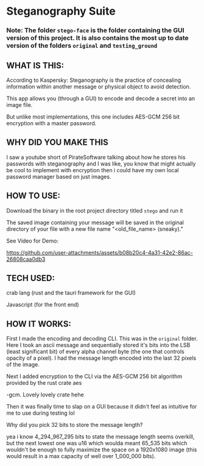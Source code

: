 # Steganography Suite

### Note: The folder `stego-face` is the folder containing the GUI version of this project. It is also contains the most up to date version of the folders `original` and `testing_ground`

## WHAT IS THIS:

According to Kaspersky: Steganography is the practice of concealing information within another message or physical object to avoid detection. 

This app allows you (through a GUI) to encode and decode a secret into an image file.

But unlike most implementations, this one includes AES-GCM 256 bit encryption with a master password.

## WHY DID YOU MAKE THIS

I saw a youtube short of PirateSoftware talking about how he stores his passwords with steganography and I was like, you know that might actually be cool to implement with encryption then i could have my own local password manager based on just images.


## HOW TO USE:

Download the binary in the root project directory titled `stego` and run it

The saved image containing your message will be saved in the original directory of your file with a new file name "<old_file_name> (sneaky).<ext>"

See Video for Demo:

https://github.com/user-attachments/assets/b08b20c4-4a31-42e2-86ac-26808caa0db3

## TECH USED:

crab lang (rust and the tauri framework for the GUI)

Javascript (for the front end)


## HOW IT WORKS:

First I made the encoding and decoding CLI. This was in the `original` folder. Here I took an ascii message and sequentially stored it's bits into the LSB (least significant bit) of every alpha channel byte (the one that controls opacity of a pixel). I had  the message length encoded into the last 32 pixels of the image.

Next I added encryption to the CLI via  the AES-GCM 256 bit algorithm provided by the rust crate aes


-gcm. Lovely lovely crate hehe

Then it was finally time to slap on a GUI because it didn't feel as intuitive for me to use during testing lol

Why did you pick 32 bits to store the message length?

yea i know 4_294_967_295 bits to state the message length seems overkill, but the next lowest one was u16 which woulda meant 65_535 bits which wouldn't be enough to fully maximize the space on a 1920x1080 image (this would result in a max capacity of well over 1_000_000 bits).

